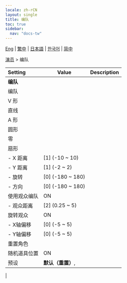 ```yaml
---
locale: zh-rCN
layout: single
title: 编队
toc: true
sidebar:
  nav: "docs-tw"
---
```

[Eng](/dancexr/menu/2025.4/actors/formation) | [繁中](/tw/dancexr/menu/2025.4/actors/formation) | [日本語](/jp/dancexr/menu/2025.4/actors/formation) | [한국어](/kr/dancexr/menu/2025.4/actors/formation) | [简中](/zh/dancexr/menu/2025.4/actors/formation)

[演员](../menu#演员) > 编队



| Setting | Value | Description |
| :--- | --- | :--- |
|**编队** | | 
| 编队 || 
| V 形 || 
| 直线 || 
| A 形 || 
| 圆形 || 
| 零 || 
| 扇形 || 
|- X 距离 | [1] (-10 ~ 10) | 
|- Y 距离 | [1] (-2 ~ 2) | 
|- 旋转 | [0] (-180 ~ 180) | 
|- 方向 | [0] (-180 ~ 180) | 
| 使用观众编队 | ON | 
|- 观众距离 | [2] (0.25 ~ 5) | 
| 旋转观众 | ON | 
|- X轴偏移 | [0] (-5 ~ 5) | 
|- Y轴偏移 | [0] (-5 ~ 5) | 
| 重置角色 || 
| 随机道具位置 | ON | 
| 预设 | **默认（重置）**,  |  |
|
